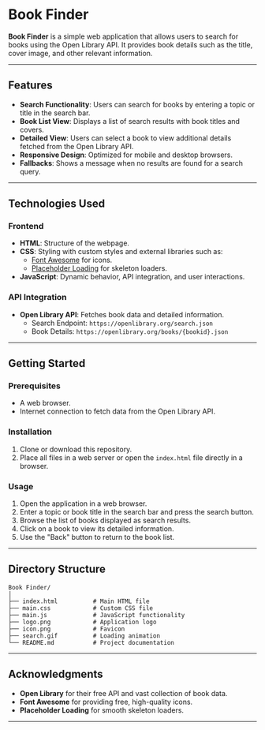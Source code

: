 
# Book Finder

**Book Finder** is a simple web application that allows users to search for books using the Open Library API. It provides book details such as the title, cover image, and other relevant information.

---

## Features

- **Search Functionality**: Users can search for books by entering a topic or title in the search bar.
- **Book List View**: Displays a list of search results with book titles and covers.
- **Detailed View**: Users can select a book to view additional details fetched from the Open Library API.
- **Responsive Design**: Optimized for mobile and desktop browsers.
- **Fallbacks**: Shows a message when no results are found for a search query.

---

## Technologies Used

### Frontend
- **HTML**: Structure of the webpage.
- **CSS**: Styling with custom styles and external libraries such as:
  - [Font Awesome](https://fontawesome.com/) for icons.
  - [Placeholder Loading](https://www.npmjs.com/package/placeholder-loading) for skeleton loaders.
- **JavaScript**: Dynamic behavior, API integration, and user interactions.

### API Integration
- **Open Library API**: Fetches book data and detailed information.
  - Search Endpoint: `https://openlibrary.org/search.json`
  - Book Details: `https://openlibrary.org/books/{bookid}.json`

---

## Getting Started

### Prerequisites
- A web browser.
- Internet connection to fetch data from the Open Library API.

### Installation
1. Clone or download this repository.
2. Place all files in a web server or open the `index.html` file directly in a browser.

### Usage
1. Open the application in a web browser.
2. Enter a topic or book title in the search bar and press the search button.
3. Browse the list of books displayed as search results.
4. Click on a book to view its detailed information.
5. Use the "Back" button to return to the book list.

---

## Directory Structure

```
Book Finder/
│
├── index.html          # Main HTML file
├── main.css            # Custom CSS file
├── main.js             # JavaScript functionality
├── logo.png            # Application logo
├── icon.png            # Favicon
├── search.gif          # Loading animation
└── README.md           # Project documentation
```

---

## Acknowledgments

- **Open Library** for their free API and vast collection of book data.
- **Font Awesome** for providing free, high-quality icons.
- **Placeholder Loading** for smooth skeleton loaders.

--- 

